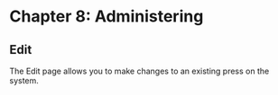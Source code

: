 # Chapter 8: Administering
## Edit

The Edit page allows you to make changes to an existing press on the system.